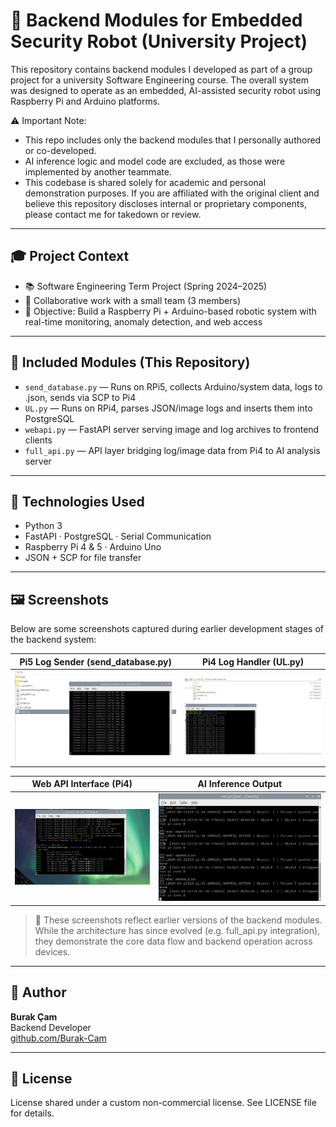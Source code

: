 # 🔧 Backend Modules for Embedded Security Robot (University Project)

This repository contains backend modules I developed as part of a group project for a university Software Engineering course. The overall system was designed to operate as an embedded, AI-assisted security robot using Raspberry Pi and Arduino platforms.

⚠️ Important Note:
- This repo includes only the backend modules that I personally authored or co-developed.
- AI inference logic and model code are excluded, as those were implemented by another teammate.
- This codebase is shared solely for academic and personal demonstration purposes. If you are affiliated with the original client and believe this repository discloses internal or proprietary components, please contact me for takedown or review.

---

## 🎓 Project Context

- 📚 Software Engineering Term Project (Spring 2024–2025)
- 🤝 Collaborative work with a small team (3 members)
- 🎯 Objective: Build a Raspberry Pi + Arduino-based robotic system with real-time monitoring, anomaly detection, and web access

---

## 📁 Included Modules (This Repository)

- `send_database.py` — Runs on RPi5, collects Arduino/system data, logs to .json, sends via SCP to Pi4  
- `UL.py` — Runs on RPi4, parses JSON/image logs and inserts them into PostgreSQL  
- `webapi.py` — FastAPI server serving image and log archives to frontend clients  
- `full_api.py` — API layer bridging log/image data from Pi4 to AI analysis server

---

## 🔧 Technologies Used

- Python 3  
- FastAPI · PostgreSQL · Serial Communication  
- Raspberry Pi 4 & 5 · Arduino Uno  
- JSON + SCP for file transfer

---

## 🖼️ Screenshots

Below are some screenshots captured during earlier development stages of the backend system:

| Pi5 Log Sender (send_database.py) | Pi4 Log Handler (UL.py)        |
|-----------------------------------|--------------------------------|
| ![send](screenshots/send_terminal.jpg) | ![ul](screenshots/ul_insert_pgadmin.jpg) |

| Web API Interface (Pi4)           | AI Inference Output  |
|-----------------------------------|--------------------------------|
| ![api](screenshots/pi4_api_endpoints.jpg) | ![ai](screenshots/ai_response_legacy.jpg) |

> 📸 These screenshots reflect earlier versions of the backend modules. While the architecture has since evolved (e.g. full_api.py integration), they demonstrate the core data flow and backend operation across devices.

---

## 👤 Author

**Burak Çam**  
Backend Developer  
[github.com/Burak-Cam](https://github.com/Burak-Cam)

---

## 📜 License

License shared under a custom non-commercial license. See LICENSE file for details.
